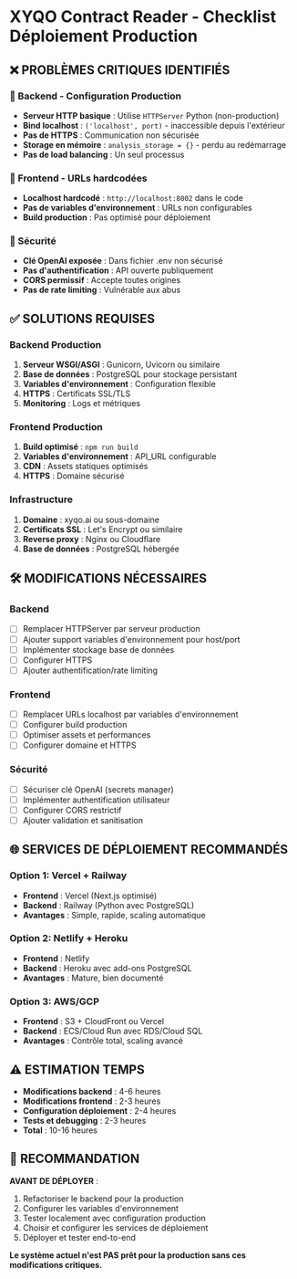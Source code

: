 # XYQO Contract Reader - Checklist Déploiement Production

## ❌ PROBLÈMES CRITIQUES IDENTIFIÉS

### 🚨 Backend - Configuration Production
- **Serveur HTTP basique** : Utilise `HTTPServer` Python (non-production)
- **Bind localhost** : `('localhost', port)` - inaccessible depuis l'extérieur
- **Pas de HTTPS** : Communication non sécurisée
- **Storage en mémoire** : `analysis_storage = {}` - perdu au redémarrage
- **Pas de load balancing** : Un seul processus

### 🚨 Frontend - URLs hardcodées
- **Localhost hardcodé** : `http://localhost:8002` dans le code
- **Pas de variables d'environnement** : URLs non configurables
- **Build production** : Pas optimisé pour déploiement

### 🚨 Sécurité
- **Clé OpenAI exposée** : Dans fichier .env non sécurisé
- **Pas d'authentification** : API ouverte publiquement
- **CORS permissif** : Accepte toutes origines
- **Pas de rate limiting** : Vulnérable aux abus

## ✅ SOLUTIONS REQUISES

### Backend Production
1. **Serveur WSGI/ASGI** : Gunicorn, Uvicorn ou similaire
2. **Base de données** : PostgreSQL pour stockage persistant
3. **Variables d'environnement** : Configuration flexible
4. **HTTPS** : Certificats SSL/TLS
5. **Monitoring** : Logs et métriques

### Frontend Production
1. **Build optimisé** : `npm run build`
2. **Variables d'environnement** : API_URL configurable
3. **CDN** : Assets statiques optimisés
4. **HTTPS** : Domaine sécurisé

### Infrastructure
1. **Domaine** : xyqo.ai ou sous-domaine
2. **Certificats SSL** : Let's Encrypt ou similaire
3. **Reverse proxy** : Nginx ou Cloudflare
4. **Base de données** : PostgreSQL hébergée

## 🛠️ MODIFICATIONS NÉCESSAIRES

### Backend
- [ ] Remplacer HTTPServer par serveur production
- [ ] Ajouter support variables d'environnement pour host/port
- [ ] Implémenter stockage base de données
- [ ] Configurer HTTPS
- [ ] Ajouter authentification/rate limiting

### Frontend
- [ ] Remplacer URLs localhost par variables d'environnement
- [ ] Configurer build production
- [ ] Optimiser assets et performances
- [ ] Configurer domaine et HTTPS

### Sécurité
- [ ] Sécuriser clé OpenAI (secrets manager)
- [ ] Implémenter authentification utilisateur
- [ ] Configurer CORS restrictif
- [ ] Ajouter validation et sanitisation

## 🌐 SERVICES DE DÉPLOIEMENT RECOMMANDÉS

### Option 1: Vercel + Railway
- **Frontend** : Vercel (Next.js optimisé)
- **Backend** : Railway (Python avec PostgreSQL)
- **Avantages** : Simple, rapide, scaling automatique

### Option 2: Netlify + Heroku
- **Frontend** : Netlify
- **Backend** : Heroku avec add-ons PostgreSQL
- **Avantages** : Mature, bien documenté

### Option 3: AWS/GCP
- **Frontend** : S3 + CloudFront ou Vercel
- **Backend** : ECS/Cloud Run avec RDS/Cloud SQL
- **Avantages** : Contrôle total, scaling avancé

## ⚠️ ESTIMATION TEMPS

- **Modifications backend** : 4-6 heures
- **Modifications frontend** : 2-3 heures
- **Configuration déploiement** : 2-4 heures
- **Tests et debugging** : 2-3 heures
- **Total** : 10-16 heures

## 🎯 RECOMMANDATION

**AVANT DE DÉPLOYER** :
1. Refactoriser le backend pour la production
2. Configurer les variables d'environnement
3. Tester localement avec configuration production
4. Choisir et configurer les services de déploiement
5. Déployer et tester end-to-end

**Le système actuel n'est PAS prêt pour la production sans ces modifications critiques.**
